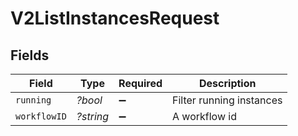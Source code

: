 # V2ListInstancesRequest


## Fields

| Field                    | Type                     | Required                 | Description              |
| ------------------------ | ------------------------ | ------------------------ | ------------------------ |
| `running`                | *?bool*                  | :heavy_minus_sign:       | Filter running instances |
| `workflowID`             | *?string*                | :heavy_minus_sign:       | A workflow id            |